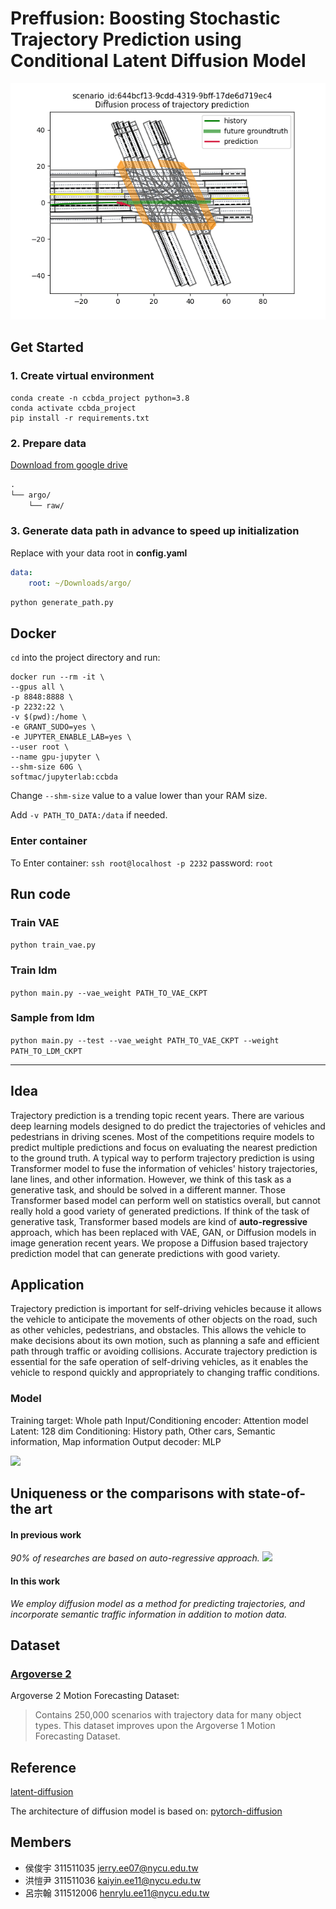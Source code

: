 # Preffusion: Boosting Stochastic Trajectory Prediction using Conditional Latent Diffusion Model

<p align="center">
  <img src="https://github.com/KaiYin77/Preffusion/blob/main/public/banner.gif" alt="banner"/>
</p>

## Get Started
### 1. Create virtual environment
```
conda create -n ccbda_project python=3.8
conda activate ccbda_project
pip install -r requirements.txt
```
### 2. Prepare data
[Download from google drive](https://drive.google.com/drive/folders/18xDXy6Wok4cdkFjORTNaHNJY14aTJvb6?usp=share_link)
```txt
.
└── argo/
    └── raw/
```
### 3. Generate data path in advance to speed up initialization
Replace with your data root in __config.yaml__ 
``` yaml
data:
    root: ~/Downloads/argo/
```
```bash
python generate_path.py
```

## Docker

`cd` into the project directory and run: 

```
docker run --rm -it \
--gpus all \
-p 8848:8888 \
-p 2232:22 \
-v $(pwd):/home \
-e GRANT_SUDO=yes \
-e JUPYTER_ENABLE_LAB=yes \
--user root \
--name gpu-jupyter \
--shm-size 60G \
softmac/jupyterlab:ccbda
```
Change `--shm-size` value to a value lower than your RAM size.

Add `-v PATH_TO_DATA:/data` if needed.

### Enter container

To Enter container: `ssh root@localhost -p 2232`
password: `root`

## Run code

### Train VAE

`python train_vae.py`

### Train ldm

`python main.py --vae_weight PATH_TO_VAE_CKPT`

### Sample from ldm

`python main.py --test --vae_weight PATH_TO_VAE_CKPT --weight PATH_TO_LDM_CKPT`

---
## Idea

Trajectory prediction is a trending topic recent years. There are various deep learning models designed to do predict the trajectories of vehicles and pedestrians in driving scenes. Most of the competitions require models to predict multiple predictions and focus on evaluating the nearest prediction to the ground truth. 
A typical way to perform trajectory prediction is using Transformer model to fuse the information of vehicles' history trajectories, lane lines, and other information. However, we think of this task as a generative task, and should be solved in a different manner. Those Transformer based model can perform well on statistics overall, but cannot really hold a good variety of generated predictions. If think of the task of generative task, Transformer based models are kind of **auto-regressive** approach, which has been replaced with VAE, GAN, or Diffusion models in image generation recent years.
We propose a Diffusion based trajectory prediction model that can generate predictions with good variety. 

## Application
Trajectory prediction is important for self-driving vehicles because it allows the vehicle to anticipate the movements of other objects on the road, such as other vehicles, pedestrians, and obstacles. This allows the vehicle to make decisions about its own motion, such as planning a safe and efficient path through traffic or avoiding collisions. Accurate trajectory prediction is essential for the safe operation of self-driving vehicles, as it enables the vehicle to respond quickly and appropriately to changing traffic conditions.

### Model
Training target: Whole path
Input/Conditioning encoder: Attention model
Latent: 128 dim
Conditioning: History path, Other cars, Semantic information, Map information
Output decoder: MLP

![](https://i.imgur.com/9suOiaB.png)

## Uniqueness or the comparisons with state-of-the art
#### In previous work
_90% of researches are based on auto-regressive approach._
![](https://i.imgur.com/hZ3iCMq.jpg)

#### In this work
_We employ diffusion model as a method for predicting trajectories, and incorporate semantic traffic information in addition to motion data._

## Dataset
### [Argoverse 2](https://www.argoverse.org/av2.html)
Argoverse 2 Motion Forecasting Dataset: 
>Contains 250,000 scenarios with trajectory data for many object types. This dataset improves upon the Argoverse 1 Motion Forecasting Dataset.


## Reference
[latent-diffusion](https://github.com/CompVis/latent-diffusion)

The architecture of diffusion model is based on:
[pytorch-diffusion](https://github.com/awjuliani/pytorch-diffusion)

## Members
* 侯俊宇 311511035 jerry.ee07@nycu.edu.tw
* 洪愷尹 311511036 kaiyin.ee11@nycu.edu.tw
* 呂宗翰 311512006 henrylu.ee11@nycu.edu.tw
